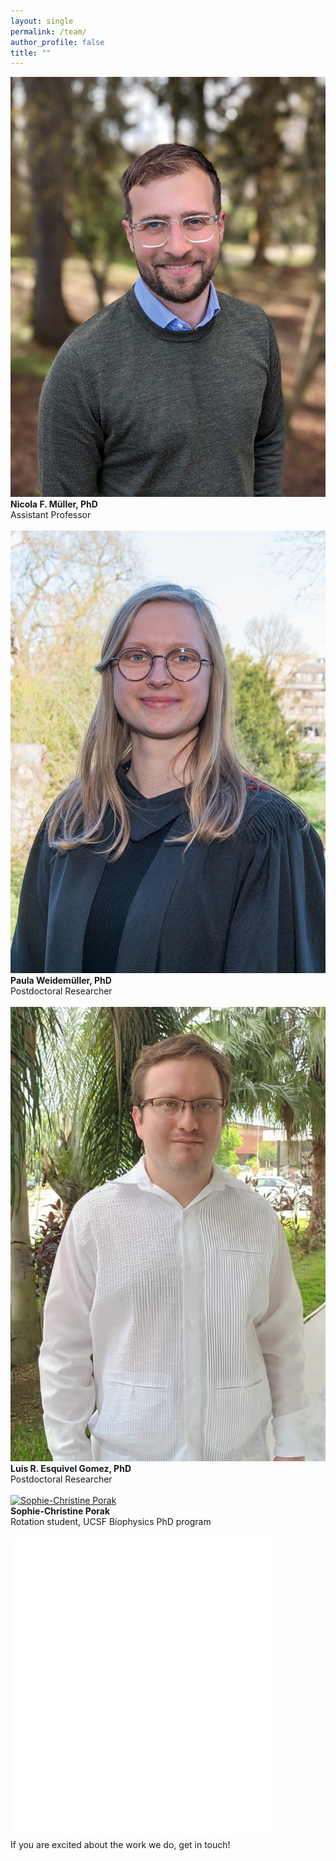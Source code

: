 ```yaml
---
layout: single
permalink: /team/
author_profile: false
title: ""
---
```


<div class="team-container">
  <div class="team-member">
    <a href="/team/NicolaMueller">
      <img src="/assets/images/Nicola.jpeg" title="Nicola F. Müller, PI">
    </a>
    <div class="team-info">
      <strong>Nicola F. Müller, PhD</strong><br/>
      Assistant Professor<br/><br/>
    </div>
  </div>

  <div class="team-member">
    <a href="/team/Paula">
      <img src="/assets/images/Paula.jpeg" title="Paula Weidemüller, PhD">
    </a>
    <div class="team-info">
      <strong>Paula Weidemüller, PhD</strong><br/>
      Postdoctoral Researcher<br/><br/>
    </div>
  </div>

  <div class="team-member">
    <a href="/team/Luis">
      <img src="/assets/images/Luis.jpg" title="Luis R. Esquivel Gomez, PhD">
    </a>
    <div class="team-info">
      <strong>Luis R. Esquivel Gomez, PhD</strong><br/>
      Postdoctoral Researcher<br/><br/>
    </div>
  </div>

  <div class="team-member">
    <a href="/team/Sophie">
      <img src="/assets/images/Sophie.jpg" title="Sophie-Christine Porak">
    </a>
    <div class="team-info">
      <strong>Sophie-Christine Porak</strong><br/>
      Rotation student, UCSF Biophysics PhD program<br/><br/>
    </div>
  </div>


  <div class="team-member">
    <a href="/join/">
      <img src="/assets/images/blank.png">
    </a>
    <div class="team-info">
      If you are excited about the work we do, get in touch!<br/><br/>
    </div>
  </div>
</div>
